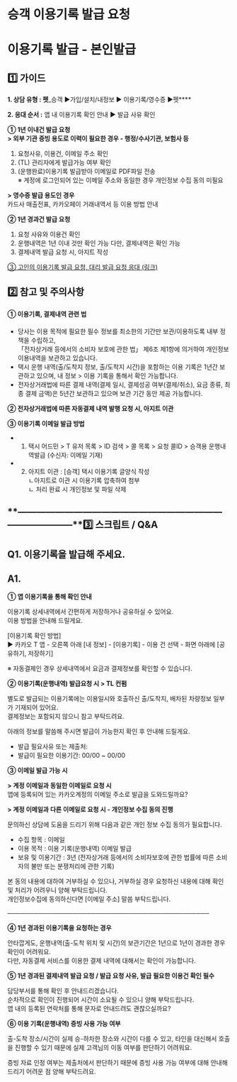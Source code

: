# 승객 이용기록 발급 요청

**이용기록 발급 - 본인발급**
==================

**1️⃣ 가이드**
-----------

**1. 상담 유형 : 펫**\_승객 ▶가입/설치/내정보 ▶ 이용기록/영수증 ▶펫****

**2. 응대 순서 :** 앱 내 이용기록 확인 안내 ****▶**** 발급 사유 확인 

**① 1년 이내건 발급 요청**  
**> 외부 기관 증빙 용도로 이력이 필요한 경우 - 행정/수사기관, 보험사 등**

1) 요청사유, 이용건, 이메일 주소 확인  
2) (TL) 관리자에게 발급가능 여부 확인  
3) (운행완료)이용기록 발급받아 이메일로 PDF파일 전송  
※ 계정에 로그인되어 있는 이메일 주소와 동일한 경우 개인정보 수집 동의 미필요

**> 영수증 발급 용도인 경우**  
카드사 매출전표, 카카오페이 거래내역서 등 이용 방법 안내

**② 1년 경과건 발급 요청**  
1) 요청 사유와 이용건 확인  
2) 운행내역은 1년 이내 것만 확인 가능 다만, 결제내역은 확인 가능  
3) 결제내역 발급 요청 시, 아지트 작성

[③ 고인의 이용기록 발급 요청, 대리 발급 요청 응대 (링크)](https://kakaomobilitysupport.zendesk.com/hc/ko/articles/39080050120089-%EC%8A%B9%EA%B0%9D-%EC%9D%B4%EC%9A%A9%EA%B8%B0%EB%A1%9D-%EB%B0%9C%EA%B8%89-%EA%B3%A0%EC%9D%B8-%EB%8C%80%EB%A6%AC-%EB%B0%9C%EA%B8%89-%EC%A0%9C-3%EC%9E%90)

**2️⃣ 참고 및 주의사항**
-----------------

#### **① 이용기록, 결제내역 관련 법**

* 당사는 이용 목적에 필요한 필수 정보를 최소한의 기간만 보관/이용하도록 내부 정책을 수립하고,   
  「전자상거래 등에서의 소비자 보호에 관한 법」 제6조 제1항에 의거하여 개인정보 이용내역을 보관하고 있습니다.
* 택시 운행 내역(출/도착지 정보, 출/도착지 시간)을 포함하는 이용 기록은 1년간 보관하고 있으며, 내 정보 > 이용 기록을 통해서 확인 가능합니다.
* 전자상거래법에 따른 결제 내역(결제 일시, 결제성공 여부(결제/취소), 요금 종류, 최종 결제 금액)은 5년간 보관하고 있으며 보관 기간 동안 제공 가능합니다.

**② 전자상거래법에 따른 자동결제 내역 발행 요청 시, 아지트 이관**

**③ 이용기록 이메일 발급 방법**

* 1. 택시 어드민 > T 유저 목록 > ID 검색 > 콜 목록 > 요청 콜ID > 승객용 운행내역발급 (수신자: 이메일 기재)
* 2. 아지트 이관 : [승객] 택시 이용기록 글양식 작성  
  ㄴ아지트로 이관 시 이용기록 압축하여 첨부  
  ㄴ 처리 완료 시 개인정보 및 파일 삭제

**―****―****―****―****―****―****―****―****―****―****―****―****―****―****―****―****―****―****―****―****―****―****―****―****―****―****―****―****―****3️⃣ 스크립트 / Q&A**
-------------------------------------------------------------------------------------------------------------------------------------------------------------------

**Q1. 이용기록을 발급해 주세요.**
----------------------

**A1.**
-------

**① 앱 이용기록을 통해 확인 안내**

이용기록 상세내역에서 간편하게 저장하거나 공유하실 수 있어요.  
이용 방법을 안내해 드릴게요.

[이용기록 확인 방법]  
▶ 카카오 T 앱 - 오른쪽 아래 [내 정보] - [이용기록] - 이용 건 선택 - 화면 아래에 [공유하기, 저장하기]

※ 자동결제인 경우 상세내역에서 요금과 결제정보를 확인할 수 있습니다.

**② 이용기록(운행내역) 발급요청 시 > TL 컨펌**

별도로 발급되는 이용기록에는 이용일시와 호출하신 출/도착지, 배차된 차량정보 일부가 기재되어 있어요.   
결제정보는 포함되지 않으니 참고 부탁드려요.

아래의 정보를 말씀해 주시면 발급이 가능한지 확인 후 안내해 드릴게요.   
- 발급 필요사유 또는 제출처:   
- 발급이 필요한 이용기간: 00/00 ~ 00/00

**③ 이메일 발급 가능 시**

**> 계정 이메일과 동일한 이메일로 요청 시**  
앱에 등록되어 있는 카카오계정의 이메일 주소로 발급을 도와드릴까요?

**> 계정 이메일과 다른 이메일로 요청 시 - 개인정보 수집 동의 진행**

문의하신 상담에 도움을 드리기 위해 다음과 같은 개인 정보 수집 동의가 필요합니다.

- 수집 항목 : 이메일   
- 이용 목적 : 이용 기록(운행내역) 이메일 발급   
- 보유 및 이용기간 : 3년 (전자상거래 등에서의 소비자보호에 관한 법률에 따른 소비자의 불만 또는 분쟁처리에 관한 기록)

본 동의 내용에 대하여 거부하실 수 있으나, 거부하실 경우 요청하신 내용에 대해 확인 및 처리가 어려우니 양해 부탁드립니다.   
개인정보수집에 동의하신다면 [이메일 주소] 말씀 부탁드립니다.

──────────────────────────────────────────────

**④ 1년 경과된 이용기록을 요청하는 경우**

안타깝게도, 운행내역(출-도착 위치 및 시간)의 보관기간은 1년으로 1년이 경과한 경우 확인이 어려워요.  
다만, 자동결제 서비스를 이용한 결제 내역에 대해서는 확인이 가능합니다.

**⑤ 1년 경과된 결제내역 발급 요청 / 발급 요청 사유, 발급 필요한 이용건 확인 필수**

담당부서를 통해 확인 후 안내드리겠습니다.   
순차적으로 확인이 진행되어 시간이 소요될 수 있으니 양해 부탁드립니다.   
앱 내의 등록된 연락처를 통해 문자로 안내드려도 괜찮으실까요?

**⑥ 이용 기록(운행내역) 증빙 사용 가능 여부**

출-도착 장소/시간이 실제 승-하차한 장소와 시간이 다를 수 있고, 타인을 대신해서 호출을 진행할 수 있기 때문에 실제 고객님의 이동 여부를 판단하기 어려워요.

증빙 자료 인정 여부는 제출처에서 판단하기 때문에 증빙 사용 가능 여부에 대해 안내해 드리기 어려운 점 양해 부탁드려요.